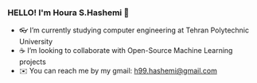### HELLO! I'm Houra S.Hashemi 👋

- 👓 I’m currently studying computer engineering at Tehran Polytechnic University <br>
- ☕️ I’m looking to collaborate with Open-Source Machine Learning projects <br>
- ✉️ You can reach me by my gmail: h99.hashemi@gmail.com <br>

<!---
HouraHashemi/HouraHashemi is a ✨ special ✨ repository because its `README.md` (this file) appears on your GitHub profile.
You can click the Preview link to take a look at your changes.
--->
